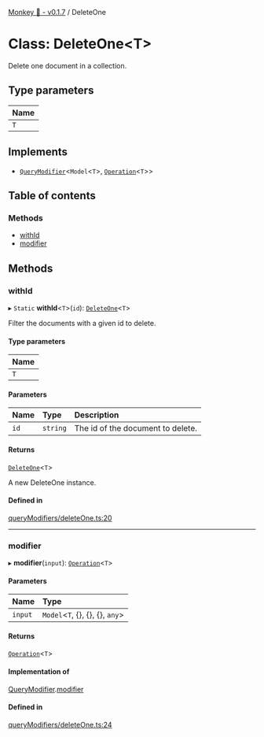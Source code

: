 [Monkey 🐒 - v0.1.7](../README.md) / DeleteOne

# Class: DeleteOne<T\>

Delete one document in a collection.

## Type parameters

| Name |
| :------ |
| `T` |

## Implements

- [`QueryModifier`](../interfaces/QueryModifier.md)<`Model`<`T`\>, [`Operation`](../interfaces/Operation.md)<`T`\>\>

## Table of contents

### Methods

- [withId](DeleteOne.md#withid)
- [modifier](DeleteOne.md#modifier)

## Methods

### withId

▸ `Static` **withId**<`T`\>(`id`): [`DeleteOne`](DeleteOne.md)<`T`\>

Filter the documents with a given id to delete.

#### Type parameters

| Name |
| :------ |
| `T` |

#### Parameters

| Name | Type | Description |
| :------ | :------ | :------ |
| `id` | `string` | The id of the document to delete. |

#### Returns

[`DeleteOne`](DeleteOne.md)<`T`\>

A new DeleteOne instance.

#### Defined in

[queryModifiers/deleteOne.ts:20](https://github.com/bpisano/monkey/blob/4b4580e/src/queryModifiers/deleteOne.ts#L20)

___

### modifier

▸ **modifier**(`input`): [`Operation`](../interfaces/Operation.md)<`T`\>

#### Parameters

| Name | Type |
| :------ | :------ |
| `input` | `Model`<`T`, {}, {}, {}, `any`\> |

#### Returns

[`Operation`](../interfaces/Operation.md)<`T`\>

#### Implementation of

[QueryModifier](../interfaces/QueryModifier.md).[modifier](../interfaces/QueryModifier.md#modifier)

#### Defined in

[queryModifiers/deleteOne.ts:24](https://github.com/bpisano/monkey/blob/4b4580e/src/queryModifiers/deleteOne.ts#L24)
